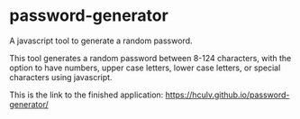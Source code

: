 # password-generator
A javascript tool to generate a random password.

This tool generates a random password between 8-124 characters, with the option to have numbers, upper case letters, lower case letters, or special characters using javascript. 

This is the link to the finished application: https://hculv.github.io/password-generator/ 

